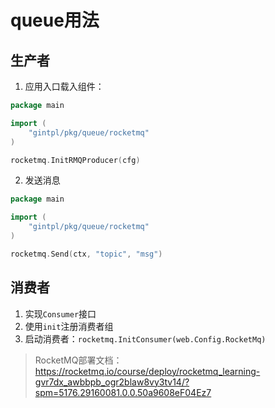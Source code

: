 # queue用法

## 生产者

1. 应用入口载入组件：

```go
package main

import (
    "gintpl/pkg/queue/rocketmq"
)

rocketmq.InitRMQProducer(cfg)
```

2. 发送消息

```go
package main

import (
    "gintpl/pkg/queue/rocketmq"
)

rocketmq.Send(ctx, "topic", "msg")
```

## 消费者

1. 实现`Consumer`接口
2. 使用`init`注册消费者组
3. 启动消费者：`rocketmq.InitConsumer(web.Config.RocketMq)`

> RocketMQ部署文档：https://rocketmq.io/course/deploy/rocketmq_learning-gvr7dx_awbbpb_ogr2blaw8vy3tv14/?spm=5176.29160081.0.0.50a9608eF04Ez7
